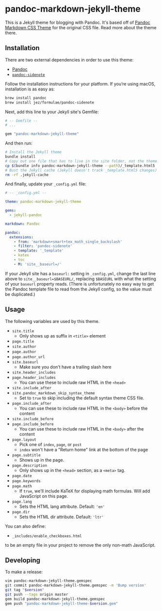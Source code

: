 # pandoc-markdown-jekyll-theme

This is a Jekyll theme for blogging with Pandoc. It's based off of [Pandoc
Markdown CSS Theme] for the original CSS file. Read more about the theme there.

[Pandoc Markdown CSS Theme]: https://jez.io/pandoc-markdown-css-theme/

## Installation

There are two external dependencies in order to use this theme:

- [Pandoc](https://pandoc.org/)
- [`pandoc-sidenote`](https://github.com/jez/pandoc-sidenote)

Follow the installation instructions for your platform. If you’re using macOS,
installation is as easy as:

```bash
brew install pandoc
brew install jez/formulae/pandoc-sidenote
```

Next, add this line to your Jekyll site's Gemfile:

```ruby
# -- Gemfile --
# ...

gem "pandoc-markdown-jekyll-theme"
```

And then run:

```bash
# Install the Jekyll theme
bundle install
# Copy out one file that has to live in the site folder, not the theme
cp $(bundle info pandoc-markdown-jekyll-theme --path)/_template.html5 .
# Bust the Jekyll cache (Jekyll doesn't track _template.html5 changes)
rm -rf .jekyll-cache
```

And finally, update your `_config.yml` file:

```yaml
# -- _config.yml --

theme: pandoc-markdown-jekyll-theme

gems:
  - jekyll-pandoc

markdown: Pandoc

pandoc:
  extensions:
    - from: 'markdown+smart+tex_math_single_backslash'
    - filter: 'pandoc-sidenote'
    - template: '_template'
    - katex
    - toc
    - M: 'site__baseurl=/'
```

If your Jekyll site has a `baseurl:` setting in `_config.yml`, change the last
line above to `site__baseurl=$BASEURL/`, replacing `$BASEURL` with what the
setting of your `baseurl` property reads. (There is unfortunately no easy way to
get the Pandoc template file to read from the Jekyll config, so the value must
be duplicated.)

## Usage

The following variables are used by this theme.

- `site.title`
  - Only shows up as suffix in `<title>` element
- `page.title`
- `site.author`
- `page.author`
- `page.author_url`
- `site.baseurl`
  - Make sure you don't have a trailing slash here
- `site.header_includes`
- `page.header_includes`
  - You can use these to include raw HTML in the `<head>`
- `site.include_after`
- `site.pandoc_markdown_skip_syntax_theme`
  - Set to `true` to skip including the default syntax theme CSS file.
- `page.include_after`
  - You can use these to include raw HTML in the `<body>` before the content
- `site.include_before`
- `page.include_before`
  - You can use these to include raw HTML in the `<body>` after the content
- `page.layout`
  - Pick one of `index`, `page`, or `post`
  - `index` won't have a "Return home" link at the bottom of the page
- `page.subtitle`
  - Shows up in the page.
- `page.description`
  - Only shows up in the `<head>` section, as a `<meta>` tag.
- `page.date`
- `page.keywords`
- `page.math`
  - If `true`, we'll include KaTeX for displaying math formulas. Will add
    JavaScript on this page.
- `page.lang`
  - Sets the HTML lang attribute. Default: `'en'`
- `page.dir`
  - Sets the HTML dir attribute. Default: `'ltr'`

You can also define:

- `_includes/enable_checkboxes.html`

to be an empty file in your project to remove the only non-math JavaScript.

## Developing

To make a release:

```bash
vim pandoc-markdown-jekyll-theme.gemspec
git commit pandoc-markdown-jekyll-theme.gemspec -m 'Bump version'
git tag "$version"
git push --tags origin master
gem build pandoc-markdown-jekyll-theme.gemspec
gem push "pandoc-markdown-jekyll-theme-$version.gem"
```
